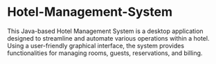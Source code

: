 # Hotel-Management-System
This Java-based Hotel Management System is a desktop application designed to streamline and automate various operations within a hotel. Using a user-friendly graphical interface, the system provides functionalities for managing rooms, guests, reservations, and billing.  

